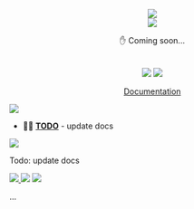 <p align="center" class="logo-section">
<img src="#IMAGE_HERE"/>
</br>
<img src="https://halitsever-api.vercel.app/api/repo-title?title=repo_name">

<p align="center">
✋ Coming soon...<br>
<br/>
<br/>
<img src="https://img.shields.io/github/sponsors/halitsever"/> 
<img src="https://img.shields.io/github/license/halitsever/repo_name"/> 

</p>
<p align="center">
<a align="center" href="#">Documentation</a>
  </p>
</p>


<a align="center">
<img src="https://halitsever-api.vercel.app/api/details"/>
</a>

- 🧑‍💻 [**TODO**](#) - update docs





<a align="center" >
<img src="https://halitsever-api.vercel.app/api/installation"/>
</a>



Todo: update docs



<a align="center" href="https://github.com/halitsever/repo_name/issues">
<img src="https://halitsever-api.vercel.app/api/issue"/>
</a>

<a align="center">
<img src="https://halitsever-api.vercel.app/api/sponsor"/>
</a>


<a align="center">
<img src="https://halitsever-api.vercel.app/api/license"/>
</a>

<p>
  ...
</p>
